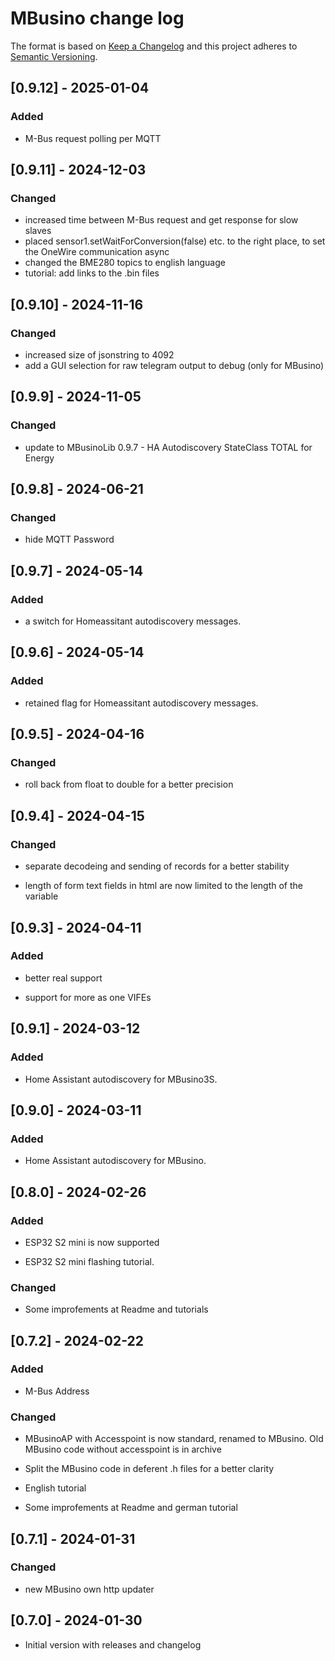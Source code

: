 # MBusino change log

The format is based on [Keep a Changelog](http://keepachangelog.com/)
and this project adheres to [Semantic Versioning](http://semver.org/).

## [0.9.12] - 2025-01-04

### Added

- M-Bus request polling per MQTT

## [0.9.11] - 2024-12-03

### Changed

- increased time between M-Bus request and get response for slow slaves 
- placed sensor1.setWaitForConversion(false) etc. to the right place, to set the OneWire communication async
- changed the BME280 topics to english language
- tutorial: add links to the .bin files

## [0.9.10] - 2024-11-16

### Changed

- increased size of jsonstring to 4092 
- add a GUI selection for raw telegram output to debug (only for MBusino)

## [0.9.9] - 2024-11-05

### Changed

- update to MBusinoLib 0.9.7 - HA Autodiscovery StateClass TOTAL for Energy

## [0.9.8] - 2024-06-21

### Changed

- hide MQTT Password

## [0.9.7] - 2024-05-14

### Added

- a switch for Homeassitant autodiscovery messages.

## [0.9.6] - 2024-05-14

### Added

- retained flag for Homeassitant autodiscovery messages.


## [0.9.5] - 2024-04-16

### Changed

- roll back from float to double for a better precision

## [0.9.4] - 2024-04-15

### Changed

- separate decodeing and sending of records for a better stability

- length of form text fields in html are now limited to the length of the variable

## [0.9.3] - 2024-04-11

### Added

- better real support

- support for more as one VIFEs

## [0.9.1] - 2024-03-12

### Added

- Home Assistant autodiscovery for MBusino3S. 

## [0.9.0] - 2024-03-11

### Added

- Home Assistant autodiscovery for MBusino. 


## [0.8.0] - 2024-02-26

### Added

- ESP32 S2 mini is now supported

- ESP32 S2 mini flashing tutorial.

### Changed

- Some improfements at Readme and tutorials

## [0.7.2] - 2024-02-22

### Added

- M-Bus Address

### Changed

- MBusinoAP with Accesspoint is now standard, renamed to MBusino. Old MBusino code without accesspoint is in archive

- Split the MBusino code in deferent .h files for a better clarity  

- English tutorial

- Some improfements at Readme and german tutorial

## [0.7.1] - 2024-01-31

### Changed

- new MBusino own http updater

## [0.7.0] - 2024-01-30
- Initial version with releases and changelog

